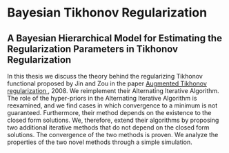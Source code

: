 # Bayesian Tikhonov Regularization
## A Bayesian Hierarchical Model for Estimating the Regularization Parameters in Tikhonov Regularization

In this thesis we discuss the theory behind the regularizing Tikhonov functional proposed by Jin and Zou in the paper <u> Augmented Tikhonov regularization </u>, 2008. We reimplement their Alternating Iterative Algorithm. The role of the hyper-priors in the Alternating Iterative Algorithm is reexamined, and we find cases in which convergence to a minimum is not guaranteed. Furthermore, their method depends on the existence to the closed form solutions. We, therefore, extend their algorithms by proposing two additional iterative methods that do not depend on the closed form solutions. The convergence of the two methods is proven. We analyze the properties of the two novel methods through a simple simulation.
